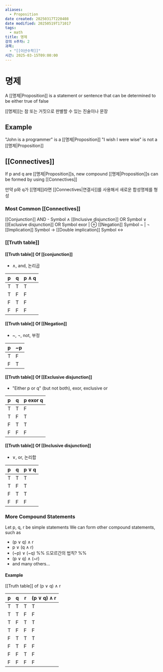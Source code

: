 ```yaml
---
aliases:
  - Proposition
date created: 20250317T220408
date modified: 20250519T171017
tags:
  - math
title: 명제
강의 n주차: 2
과목:
  - "[[이산수학]]"
시간: 2025-03-15T09:00:00
---
```


# 명제

A [[명제|Proposition]] is a statement or sentence that can be determined to be either true of false

[[명제]]는 참 또는 거짓으로 판별할 수 있는 진술이나 문장

## Example

"John is a programmer" is a [[명제|Proposition]]
"I wish I were wise" is not a [[명제|Proposition]]

## [[Connectives]]

If p and q are [[명제|Proposition]]s, new compound [[명제|Proposition]]s can be formed by using [[Connectives]]

만약 p와 q가 [[명제]]라면 [[Connectives|연결사]]를 사용해서 새로운 합성명제를 형성

### Most Common [[Connectives]]

[[Conjunction]] AND - Symbol ∧
[[Inclusive disjunction]] OR Symbol ∨
[[Exclusive disjunction]] OR Symbol exor | ⊕
[[Negation]] Symbol ~ | ¬
[[Implication]] Symbol ->
[[Double implication]] Symbol <->

### [[Truth table]]

#### [[Truth table]] Of [[conjunction]]

- ∧, and, 논리곱

| p   | q   | p ∧ q |
| --- | --- | ----- |
| T   | T   | T     |
| T   | F   | F     |
| F   | T   | F     |
| F   | F   | F     |

#### [[Truth table]] Of [[Negation]]

- ~, ¬, not, 부정

| p   | ~p  |
| --- | --- |
| T   | F   |
| F   | T   |

#### [[Truth table]] Of [[Exclusive disjunction]]

- "Either p or q" (but not both), exor, exclusive or

| p   | q   | p exor q |
| --- | --- | -------- |
| T   | T   | F        |
| T   | F   | T        |
| F   | T   | T        |
| F   | F   | F        |

#### [[Truth table]] Of [[Inclusive disjunction]]

- ∨, or, 논리합

| p   | q   | p ∨ q |
| --- | --- | ----- |
| T   | T   | T     |
| T   | F   | T     |
| F   | T   | T     |
| F   | F   | F     |

### More Compound Statements

Let p, q, r be simple statements
We can form other compound statements, such as
- (p ∨ q) ∧ r
- p ∨ (q ∧ r)
- (~p) ∨ (~q) %% 드모르간의 법칙? %%
- (p ∨ q) ∧ (~r)
- and many others…

#### Example

[[Truth table]] of (p ∨ q) ∧ r

| p   | q   | r   | (p ∨ q) ∧ r |
| --- | --- | --- | ----------- |
| T   | T   | T   | T           |
| T   | T   | F   | F           |
| T   | F   | T   | T           |
| T   | F   | F   | F           |
| F   | T   | T   | T           |
| F   | T   | F   | F           |
| F   | F   | T   | F           |
| F   | F   | F   | F           |
